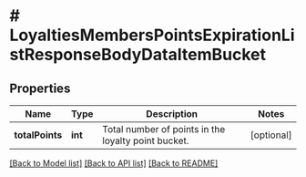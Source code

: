 # # LoyaltiesMembersPointsExpirationListResponseBodyDataItemBucket

## Properties

Name | Type | Description | Notes
------------ | ------------- | ------------- | -------------
**totalPoints** | **int** | Total number of points in the loyalty point bucket. | [optional]

[[Back to Model list]](../../README.md#models) [[Back to API list]](../../README.md#endpoints) [[Back to README]](../../README.md)
